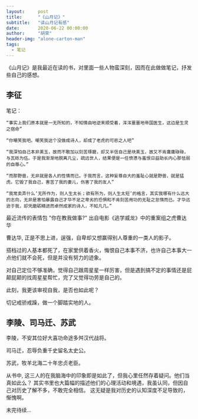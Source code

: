 ```yaml
---
layout:     post
title:      "《山月记》"
subtitle:   "读山月记有感"
date:       2020-06-22 00:00:00
author:     "胡荣"
header-img: "alone-carton-man"
tags:
  - 笔记
---
```


《山月记》是我最近在读的书，对里面一些人物蛮深刻，因而在此做做笔记，抒发些自己的感想。

## 李征

笔记：
```
“事实上我们原本就是一无所知的，不知情由地逆来顺受着，浑浑噩噩地帝国医生，这边是生灵之宿命” 

“你嘲笑我吧。嘲笑我这个没做成诗人，却成了老虎的可悲之人吧”

“我深怕自己本非美玉，故而不敢加以刻苦琢磨，却又半信自己是块美玉，故又不肯庸庸碌碌，与瓦砾为伍。于是我渐渐地脱离凡尘，疏远世人，结果便是一任愤懑与羞恨日益助长内心那怯弱的自尊心。”

“而那野兽，无非就是各人的性情而已。于我而言，这种妄尊自大的羞耻心就是野兽，就是猛虎。它毁了我自己，害苦了我的妻儿，伤害了我的友人”

“我常卖弄什么‘无所作为，则人生太长；欲有所为，则人生太短’的格言，其实我哪有什么远大的志向，无非是害怕暴露自己才华不足之卑劣的恐惧和不肯刻苦用功的无耻之怠惰而已。才华远逊于我，却凭磨砺精进而卓然成家的诗人，不知凡几。”
```

最近流传的表情包 "你在教我做事?" 出自电影《逃学威龙》中的重案组之虎曹达华

曹达华, 正是不思上进，逞强，自卑却又想赢得别人尊重的一类人的影子。

搭档过的人基本都死了，在家里供着香火，悔恨自己本事不济，也许自己本事大一点他们就不会死，但是并没有努力的迹象。

对自己定位不够准确，觉得自己跟周星星一样厉害，但是遇到搞不定的事情还是屁颠屁颠的找周星星帮忙，完了又觉得功劳是自己的。

此刻，我更该审视自我，是否也如此呢？ 

切记戒骄戒躁，做一个脚踏实地的人。

## 李陵、司马迁、苏武

李陵，不安其位好大喜功命途多舛汉代战将。

司马迁，忍辱负重千史留名太史公。

苏武，牧羊北海二十年忠贞老臣。

从书中, 这三人的在我脑海中的印象即是如此了，但我心里任然存着疑问。他们当真如此么？
其实书里也大篇幅的描述他们的心理活动和境遇，我虽认同，但因自己对历史了解不多，不敢完全相信。
这无疑是我对历史的认知深度不足导致的，惭愧啊。

未完待续...
